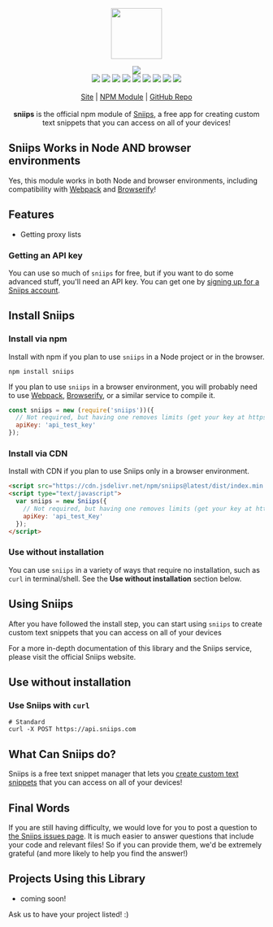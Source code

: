 <p align="center">
  <a href="https://cdn.itwcreativeworks.com/assets/sniips/images/logo/sniips-brandmark-black-x.svg">
    <img src="https://cdn.itwcreativeworks.com/assets/sniips/images/logo/sniips-brandmark-black-x.svg" width="100px">
  </a>
</p>

<p align="center">
  <img src="https://img.shields.io/github/package-json/v/sniips/sniips.svg">
  <br>
  <img src="https://img.shields.io/librariesio/release/npm/sniips.svg">
  <img src="https://img.shields.io/bundlephobia/min/sniips.svg">
  <img src="https://img.shields.io/codeclimate/maintainability-percentage/sniips/sniips.svg">
  <img src="https://img.shields.io/npm/dm/sniips.svg">
  <img src="https://img.shields.io/node/v/sniips.svg">
  <img src="https://img.shields.io/website/https/sniips.com.svg">
  <img src="https://img.shields.io/github/license/sniips/sniips.svg">
  <img src="https://img.shields.io/github/contributors/sniips/sniips.svg">
  <img src="https://img.shields.io/github/last-commit/sniips/sniips.svg">
  <br>
  <br>
  <a href="https://sniips.com">Site</a> | <a href="https://www.npmjs.com/package/sniips">NPM Module</a> | <a href="https://github.com/sniips/sniips">GitHub Repo</a>
  <br>
  <br>
  <strong>sniips</strong> is the official npm module of <a href="https://sniips.com">Sniips</a>, a free app for creating custom text snippets that you can access on all of your devices!
</p>

## Sniips Works in Node AND browser environments
Yes, this module works in both Node and browser environments, including compatibility with [Webpack](https://www.npmjs.com/package/webpack) and [Browserify](https://www.npmjs.com/package/browserify)!

## Features
* Getting proxy lists

### Getting an API key
You can use so much of `sniips` for free, but if you want to do some advanced stuff, you'll need an API key. You can get one by [signing up for a Sniips account](https://sniips.com/authentication/signup).

## Install Sniips
### Install via npm
Install with npm if you plan to use `sniips` in a Node project or in the browser.
```shell
npm install sniips
```
If you plan to use `sniips` in a browser environment, you will probably need to use [Webpack](https://www.npmjs.com/package/webpack), [Browserify](https://www.npmjs.com/package/browserify), or a similar service to compile it.

```js
const sniips = new (require('sniips'))({
  // Not required, but having one removes limits (get your key at https://sniips.com).
  apiKey: 'api_test_key'
});
```

### Install via CDN
Install with CDN if you plan to use Sniips only in a browser environment.
```html
<script src="https://cdn.jsdelivr.net/npm/sniips@latest/dist/index.min.js"></script>
<script type="text/javascript">
  var sniips = new Sniips({
    // Not required, but having one removes limits (get your key at https://sniips.com).
    apiKey: 'api_test_Key'
  });
</script>
```

### Use without installation
You can use `sniips` in a variety of ways that require no installation, such as `curl` in terminal/shell. See the **Use without installation** section below.

## Using Sniips
After you have followed the install step, you can start using `sniips` to create custom text snippets that you can access on all of your devices

For a more in-depth documentation of this library and the Sniips service, please visit the official Sniips website.

## Use without installation
### Use Sniips with `curl`
```shell
# Standard
curl -X POST https://api.sniips.com
```

## What Can Sniips do?
Sniips is a free text snippet manager that lets you [create custom text snippets](https://sniips.com) that you can access on all of your devices!

## Final Words
If you are still having difficulty, we would love for you to post
a question to [the Sniips issues page](https://github.com/sniips/sniips/issues). It is much easier to answer questions that include your code and relevant files! So if you can provide them, we'd be extremely grateful (and more likely to help you find the answer!)

## Projects Using this Library
* coming soon!

Ask us to have your project listed! :)
